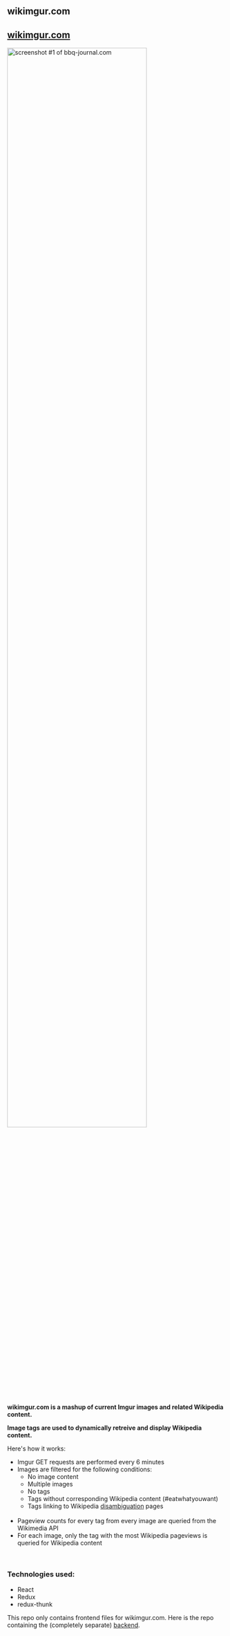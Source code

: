 <h2>wikimgur.com</h2>
<h2><a href="http://wikimgur.com">wikimgur.com</a></h2>

<img src="http://bensky.io/img/portfolio/carousel/wikimgur.jpg" alt="screenshot #1 of bbq-journal.com" width="80%" >

<p><strong>wikimgur.com is a mashup of current Imgur images and related Wikipedia content.</p> <p>Image tags are used to dynamically retreive and display Wikipedia content.</strong></p>
<p>Here's how it works:</p>
<ul>
  <li> Imgur GET requests are performed every 6 minutes </li>
  <li> Images are filtered for the following conditions:
    <ul>
      <li> No image content </li>
      <li> Multiple images </li>
      <li> No tags </li>
      <li> Tags without corresponding Wikipedia content (#eatwhatyouwant)</li>
      <li> Tags linking to Wikipedia <a href="https://en.wikipedia.org/wiki/Help:Disambiguation">disambiguation</a> pages</li>
    </ul>
    <br>
  <li> Pageview counts for every tag from every image are queried from the Wikimedia API </li>
  <li> For each image, only the tag with the most Wikipedia pageviews is queried for Wikipedia content</li>
</ul>
<br><h3>Technologies used:</h3>
<ul>
      <li> React </li>
      <li> Redux </li>
      <li> redux-thunk </li> 
</ul>


This repo only contains frontend files for wikimgur.com. Here is the repo containing the (completely separate) [backend](https://github.com/benskyio/wikimgur-backend).
